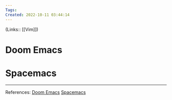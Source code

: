 ```yaml
---
Tags: 
Created: 2022-10-11 03:44:14
---
```

(Links:: [[Vim]])
# Doom Emacs

# Spacemacs

___
References:
[Doom Emacs](https://github.com/doomemacs/doomemacs)
[Spacemacs](https://www.spacemacs.org)